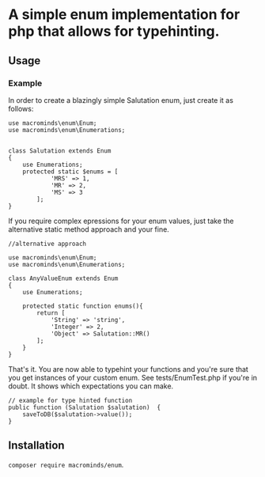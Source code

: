 # A simple enum implementation for php that allows for typehinting.

## Usage

### Example

In order to create a blazingly simple Salutation enum, just create it as follows:

```
use macrominds\enum\Enum;
use macrominds\enum\Enumerations;


class Salutation extends Enum
{
	use Enumerations;
    protected static $enums = [
            'MRS' => 1,
            'MR' => 2,
            'MS' => 3
        ];
}
```

If you require complex epressions for your enum values, just take the alternative static method approach and your fine.

```
//alternative approach

use macrominds\enum\Enum;
use macrominds\enum\Enumerations;

class AnyValueEnum extends Enum
{
	use Enumerations;

    protected static function enums(){
    	return [
    		'String' => 'string',
            'Integer' => 2,
            'Object' => Salutation::MR()
        ];
    }
}
```

That's it. You are now able to typehint your functions and you're sure that you get instances of your custom enum. See tests/EnumTest.php if you're in doubt. It shows which expectations you can make.

```
// example for type hinted function
public function (Salutation $salutation)  {
	saveToDB($salutation->value());
}
```

## Installation

`composer require macrominds/enum`.